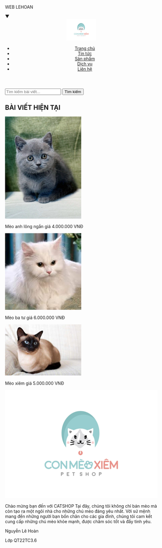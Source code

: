 WEB LEHOAN
<html lang="vi">
 <head>
<meta charset="UTF-8">
<meta name="viewport" content="width=device-width, initial-scale=1.0">
<title>Trang Web</title>
<link rel="stylesheet" href="hoan.css">
<link href="hoan.css" rel="stylesheet" type="text/css">
</head>
▼<body>
<header>
<div class="logo">
<img src="shopmeo.jpg" alt="Logo" width="100">
</div>
<nav class="menu">
<ul>
<li><a href="#">Trang chủ</a></li>
<li><a href="#">Tin tức</a></li>
<li><a href="#">Sản phẩm</a></li>
<li><a href="#">Dịch vụ</a></li>
<li><a href="#">Liên hệ</a></li>
</ul>
</nav>
	</header>
	<div class="container">
<div class="col1">
<div class="search-bar">
<form action="/search" method="GET">
<input type="text" name="query" placeholder="Tìm kiếm bài viết...">
<button type="submit">Tìm kiếm</button>
</form>
</div>
<h2>BÀI VIẾT HIỆN TẠI</h2>
<div class="post">
<img src="meoanhlongngan.jpg" alt="Bài viết 1" width="50%">
<p>Mèo anh lông ngắn giá 4.000.000 VNĐ</p>
	</div>
<div class="post"> <img src="meobatu.jfif" alt="Bài viết 2" width="50%"> <p>Mèo ba tư giá 6.000.000 VNĐ</p>
</div>
<div class="post">
<img src="meoxiem.jpeg" alt="Bài viết 3" width="50%"> <p>Mèo xiêm giá 5.000.000 VNĐ</p>
</div>
</div>
<div class="col2"> <img src="shopmeo.jpg" alt="Hình ảnh bài viết" width="100%"> <p>Chào mừng bạn đến với CATSHOP Tại đây, chúng tôi không chỉ bán mèo mà còn tạo ra một ngôi nhà cho những chú mèo đáng yêu nhất. Với sứ mệnh mang đến những người bạn bốn chân cho các gia đình, chúng tôi cam kết cung cấp những chú mèo khỏe mạnh, được chăm sóc tốt và đầy tình yêu.</p>
</div>
	</div>
	<footer>
<p>Nguyễn Lê Hoàn</p>
<p>Lớp QT22TC3.6</p>
</footer>
</body>
</html>
